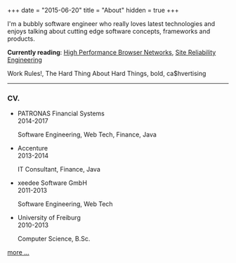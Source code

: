 +++
date = "2015-06-20"
title = "About"
hidden = true
+++

I'm a bubbly software engineer who really loves latest technologies and enjoys talking 
about cutting edge software concepts, frameworks and products. 

<strong>Currently reading</strong>: 
<a target="_blank" href="http://amzn.to/2fKp1wT">High Performance Browser Networks</a>,
<a target="_blank" href="http://amzn.to/2g3tXzH">Site Reliability Engineering</a>
<div class="reading--done">
  <span>Work Rules!</span>, <span>The Hard Thing About Hard Things</span>, <span>bold</span>, <span>ca$hvertising</span> 
</div>

***

### CV.

<ul id="post-list" class="">
  <li>
      <span>PATRONAS Financial Systems<aside class="dates">2014-2017</aside>
      <p>Software Engineering, Web Tech, Finance, Java</p>
      </span>
  </li>
  <li>
      <span>Accenture<aside class="dates">2013-2014</aside>
      <p>IT Consultant, Finance, Java</p>
      </span>
  </li>
  <li>
      <span>xeedee Software GmbH<aside class="dates">2011-2013</aside>
      <p>Software Engineering, Web Tech</p>
      </span>
  </li>
  <li>
      <span>University of Freiburg<aside class="dates">2010-2013</aside>
      <p>Computer Science, B.Sc.</p>
      </span>
  </li>
</ul>
<p><a target="_blank" href="https://www.linkedin.com/in/antonstepan">more ...</a></p>